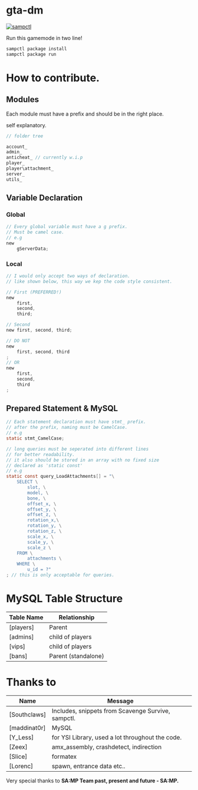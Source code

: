 # gta-dm

[![sampctl](https://img.shields.io/badge/sampctl-gta--dm-2f2f2f.svg?style=for-the-badge)](https://github.com/Patrick/gta-dm)

Run this gamemode in two line!
```bash
sampctl package install
sampctl package run
```

# How to contribute.

## Modules
Each module must have a prefix and should be in the right place.

self explanatory.
```c
// folder tree

account_
admin_
anticheat_ // currently w.i.p
player_
player\attachment_ 
server_
utils_
```

## Variable Declaration
### Global
```c
// Every global variable must have a g prefix.
// Must be camel case.
// e.g
new 
    gServerData;
```

### Local
```c
// I would only accept two ways of declaration.
// like shown below, this way we kep the code style consistent.

// First (PREFERRED!)
new 
    first,
    second,
    third;

// Second
new first, second, third;

// DO NOT 
new 
    first, second, third
;
// OR
new 
    first, 
    second, 
    third
;
```

## Prepared Statement & MySQL
```c
// Each statement declaration must have stmt_ prefix.
// after the prefix, naming must be CamelCase.
// e.g
static stmt_CamelCase;

// long queries must be seperated into different lines 
// for better readability.
// it also should be stored in an array with no fixed size 
// declared as 'static const'
// e.g
static const query_LoadAttachments[] = "\
    SELECT \
        slot, \
        model, \
        bone, \
        offset_x, \
        offset_y, \
        offset_z, \
        rotation_x,\
        rotation_y, \
        rotation_z, \
        scale_x, \
        scale_y, \
        scale_z \
    FROM \
        attachments \
    WHERE \
        u_id = ?"
; // this is only acceptable for queries.
```

# MySQL Table Structure 
Table Name | Relationship
--- | --- |
[players] | Parent
[admins] | child of players
[vips] | child of players
[bans] | Parent (standalone)

# Thanks to
Name | Message
--- | --- |
[Southclaws] | Includes, snippets from Scavenge Survive, sampctl.
[maddinat0r] | MySQL
[Y_Less]     | for YSI Library, used a lot throughout the code.
[Zeex]       | amx_assembly, crashdetect, indirection
[Slice]      | formatex
[Lorenc]     | spawn, entrance data etc..
 
Very special thanks to
**SA:MP Team past, present and future - SA:MP.**

